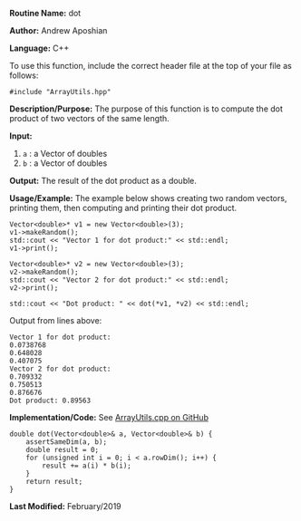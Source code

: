 **Routine Name:** dot

**Author:** Andrew Aposhian

**Language:** C++

To use this function, include the correct header file at the top of your file as follows:
```
#include "ArrayUtils.hpp"
```

**Description/Purpose:** The purpose of this function is to compute the dot product of two vectors of the same length.

**Input:**
1. `a` : a Vector of doubles
2. `b` : a Vector of doubles

**Output:** The result of the dot product as a double.

**Usage/Example:** The example below shows creating two random vectors, printing them, then computing and printing their dot product.
```
Vector<double>* v1 = new Vector<double>(3);
v1->makeRandom();
std::cout << "Vector 1 for dot product:" << std::endl;
v1->print();

Vector<double>* v2 = new Vector<double>(3);
v2->makeRandom();
std::cout << "Vector 2 for dot product:" << std::endl;
v2->print();

std::cout << "Dot product: " << dot(*v1, *v2) << std::endl;
```

Output from lines above:
```
Vector 1 for dot product:
0.0738768
0.648028
0.407075
Vector 2 for dot product:
0.709332
0.750513
0.876676
Dot product: 0.89563
```

**Implementation/Code:**
See [ArrayUtils.cpp on GitHub](https://github.com/aposhiana/math5610/blob/master/src/lib/ArrayUtils.cpp)
```
double dot(Vector<double>& a, Vector<double>& b) {
    assertSameDim(a, b);
    double result = 0;
    for (unsigned int i = 0; i < a.rowDim(); i++) {
        result += a(i) * b(i);
    }
    return result;
}
```

**Last Modified:** February/2019
